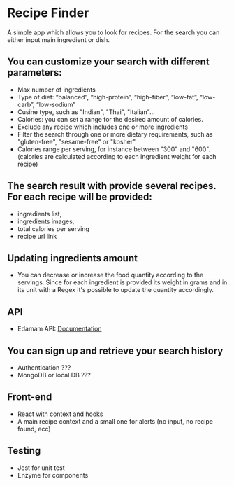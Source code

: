 # Recipe Finder

A simple app which allows you to look for recipes. For the search you can either input main ingredient or dish. 

## You can customize your search with different parameters:

* Max number of ingredients
* Type of diet: “balanced”, “high-protein”, “high-fiber”, “low-fat”, “low-carb”, “low-sodium”
* Cusine type, such as "Indian", "Thai", "Italian"...
* Calories: you can set a range for the desired amount of calories. 
* Exclude any recipe which includes one or more ingredients
* Filter the search through one or more dietary requirements, such as "gluten-free", "sesame-free" or "kosher"
* Calories range per serving, for instance between "300" and "600". (calories are calculated according to each ingredient weight for each recipe)

## The search result with provide several recipes. For each recipe will be provided:
* ingredients list,
* ingredients images,
* total calories per serving
* recipe url link

## Updating ingredients amount
* You can decrease or increase the food quantity according to the servings. Since for each ingredient is provided its weight in grams and in its unit with a Regex it's possible to update the quantity accordingly.

## API
* Edamam API: [Documentation](https://developer.edamam.com/edamam-docs-recipe-api 'Edamam')

## You can sign up and retrieve your search history
* Authentication ???
* MongoDB or local DB ???

## Front-end
* React with context and hooks
* A main recipe context and a small one for alerts (no input, no recipe found, ecc)

## Testing
* Jest for unit test
* Enzyme for components





